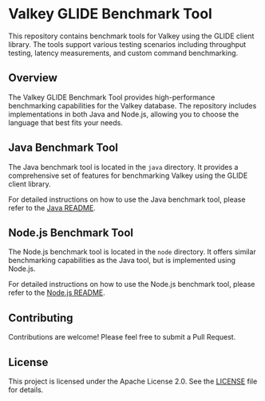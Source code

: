 # Valkey GLIDE Benchmark Tool

This repository contains benchmark tools for Valkey using the GLIDE client library. The tools support various testing scenarios including throughput testing, latency measurements, and custom command benchmarking.

## Overview

The Valkey GLIDE Benchmark Tool provides high-performance benchmarking capabilities for the Valkey database. The repository includes implementations in both Java and Node.js, allowing you to choose the language that best fits your needs.

## Java Benchmark Tool

The Java benchmark tool is located in the `java` directory. It provides a comprehensive set of features for benchmarking Valkey using the GLIDE client library.

For detailed instructions on how to use the Java benchmark tool, please refer to the [Java README](java/README.md).

## Node.js Benchmark Tool

The Node.js benchmark tool is located in the `node` directory. It offers similar benchmarking capabilities as the Java tool, but is implemented using Node.js.

For detailed instructions on how to use the Node.js benchmark tool, please refer to the [Node.js README](node/README.md).

## Contributing

Contributions are welcome! Please feel free to submit a Pull Request.

## License

This project is licensed under the Apache License 2.0. See the [LICENSE](LICENSE) file for details.